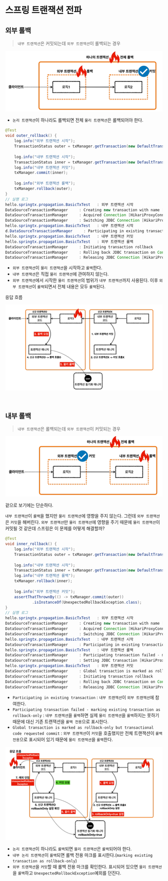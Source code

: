 # 스프링 트랜잭션 전파

## 외부 롤백
> `내부 트랜잭션`은 커밋되는데 `외부 트랜잭션`이 롤백되는 경우

![img.png](image/img.png)

- `논리 트랜잭션`이 하나라도 롤백되면 전체 `물리 트랜잭션`은 롤백되어야 한다. 

```java
@Test
void outer_rollback() {
    log.info("외부 트랜잭션 시작");
    TransactionStatus outer = txManager.getTransaction(new DefaultTransactionDefinition());

    log.info("내부 트랜잭션 시작");
    TransactionStatus inner = txManager.getTransaction(new DefaultTransactionDefinition());
    log.info("내부 트랜잭션 커밋");
    txManager.commit(inner);

    log.info("외부 트랜잭션 롤백");
    txManager.rollback(outer);
}
// 실행 로그
hello.springtx.propagation.BasicTxTest   : 외부 트랜잭션 시작
DataSourceTransactionManager     : Creating new transaction with name [null]: PROPAGATION_REQUIRED,ISOLATION_DEFAULT
DataSourceTransactionManager     : Acquired Connection [HikariProxyConnection@116893278 wrapping conn0: url=jdbc:h2:mem:79db72d8-18ba-44e6-b149-0a003114a148 user=SA] for JDBC transaction
DataSourceTransactionManager     : Switching JDBC Connection [HikariProxyConnection@116893278 wrapping conn0: url=jdbc:h2:mem:79db72d8-18ba-44e6-b149-0a003114a148 user=SA] to manual commit
hello.springtx.propagation.BasicTxTest   : 내부 트랜잭션 시작
d.DataSourceTransactionManager     : Participating in existing transaction
hello.springtx.propagation.BasicTxTest   : 내부 트랜잭션 커밋
hello.springtx.propagation.BasicTxTest   : 외부 트랜잭션 롤백
DataSourceTransactionManager     : Initiating transaction rollback
DataSourceTransactionManager     : Rolling back JDBC transaction on Connection [HikariProxyConnection@116893278 wrapping conn0: url=jdbc:h2:mem:79db72d8-18ba-44e6-b149-0a003114a148 user=SA]
DataSourceTransactionManager     : Releasing JDBC Connection [HikariProxyConnection@116893278 wrapping conn0: url=jdbc:h2:mem:79db72d8-18ba-44e6-b149-0a003114a148 user=SA] after transaction
```
- `외부 트랜잭션`이 `물리 트랜잭션`을 시작하고 `롤백`한다.
- `내부 트랜잭션`은 직접 `물리 트랜잭션`에 관여하지 않는다.
- `외부 트랜잭션`에서 시작한 `물리 트랜잭션`의 범위가 `내부 트랜잭션`까지 사용된다. 이후 `외부 트랜잭션`이 `롤백`되면서 전체 내용은 모두 `롤백`된다.

응답 흐름

![img_1.png](image/img_1.png)

<br>

## 내부 롤백
> `내부 트랜잭션`은 롤백되는데 `외부 트랜잭션`이 커밋되는 경우

![img_2.png](image/img_2.png)

겉으로 보기에는 단순하다.

`내부 트랜잭션`이 `롤백`을 했지만 `물리 트랜잭션`에 영향을 주지 않는다. 그런데 `외부 트랜잭션`은 `커밋`을 해버린다. `외부 트랜잭션`만 `물리 트랜잭션`에 영향을 주기 때문에
`물리 트랜잭션`이 커밋될 것 같은데 스프링은 이 문제를 어떻게 해결할까?

```java
@Test
void inner_rollback() {
    log.info("외부 트랜잭션 시작");
    TransactionStatus outer = txManager.getTransaction(new DefaultTransactionDefinition());

    log.info("내부 트랜잭션 시작");
    TransactionStatus inner = txManager.getTransaction(new DefaultTransactionDefinition());
    log.info("내부 트랜잭션 롤백");
    txManager.rollback(inner);

    log.info("외부 트랜잭션 커밋");
    assertThatThrownBy(() -> txManager.commit(outer))
            .isInstanceOf(UnexpectedRollbackException.class);
}
// 실행 로그
hello.springtx.propagation.BasicTxTest   : 외부 트랜잭션 시작
DataSourceTransactionManager     : Creating new transaction with name [null]: PROPAGATION_REQUIRED,ISOLATION_DEFAULT
DataSourceTransactionManager     : Acquired Connection [HikariProxyConnection@961256994 wrapping conn0: url=jdbc:h2:mem:f103ca9b-14b7-43f5-b565-bc881a11edc8 user=SA] for JDBC transaction
DataSourceTransactionManager     : Switching JDBC Connection [HikariProxyConnection@961256994 wrapping conn0: url=jdbc:h2:mem:f103ca9b-14b7-43f5-b565-bc881a11edc8 user=SA] to manual commit
hello.springtx.propagation.BasicTxTest   : 내부 트랜잭션 시작
DataSourceTransactionManager     : Participating in existing transaction
hello.springtx.propagation.BasicTxTest   : 내부 트랜잭션 롤백
DataSourceTransactionManager     : Participating transaction failed - marking existing transaction as rollback-only
DataSourceTransactionManager     : Setting JDBC transaction [HikariProxyConnection@961256994 wrapping conn0: url=jdbc:h2:mem:f103ca9b-14b7-43f5-b565-bc881a11edc8 user=SA] rollback-only
hello.springtx.propagation.BasicTxTest   : 외부 트랜잭션 커밋
DataSourceTransactionManager     : Global transaction is marked as rollback-only but transactional code requested commit
DataSourceTransactionManager     : Initiating transaction rollback
DataSourceTransactionManager     : Rolling back JDBC transaction on Connection [HikariProxyConnection@961256994 wrapping conn0: url=jdbc:h2:mem:f103ca9b-14b7-43f5-b565-bc881a11edc8 user=SA]
DataSourceTransactionManager     : Releasing JDBC Connection [HikariProxyConnection@961256994 wrapping conn0: url=jdbc:h2:mem:f103ca9b-14b7-43f5-b565-bc881a11edc8 user=SA] after transaction
```
- `Participating in existing transaction` : `내부 트랜잭션`이 `외부 트랜잭션`에 참여한다.
- `Participating transaction failed - marking existing transaction as rollback-only` : `내부 트랜잭션`을 `롤백`하면 실제 `물리 트랜잭션`을 `롤백`하지는 못하기 때문에 대신
   기존 트랜잭션을 `롤백 전용`으로 표시한다.
- `Global transaction is marked as rollback-only but transactional code requested commit` : `외부 트랜잭션`이 `커밋`을 호출했지만 전체 트랜잭션이 `롤백 전용`으로
    표시되어 있기 때문에 `물리 트랜잭션`을 `롤백`한다.


![img_3.png](image/img_3.png)

- `논리 트랜잭션`이 하나라도 `롤백`되면 `물리 트랜잭션`은 `롤백`되어야 한다.
- `내부 논리 트랜잭션`이 `롤백`되면 롤백 전용 마크를 표시한다.(`marking existing transaction as rollback-only`)
- `외부 트랜잭션`을 `커밋`할 때 롤백 전용 마크를 확인한다. 표시되어 있으면 `물리 트랜잭션`을 `롤백`하고 `UnexpectedRollbackException`예외를 던진다.